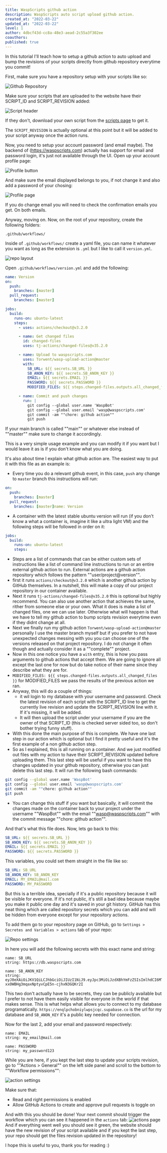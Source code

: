 ```yaml
---
title: WaspScripts github action
description: WaspScripts auto script upload github action.
created_at: "2022-03-22"
updated_at: "2022-03-22"
level: 1
author: 4dbcf43d-cc8a-48e3-aead-2c55a3f302ee
coauthors:
published: true
---
```


In this tutorial I'll teach how to setup a github action to auto upload and bump the revisions of your scripts directly from github repository everytime you commit!

First, make sure you have a repository setup with your scripts like so:

![Github Repository](https://enqlpchobniylwpsjcqc.supabase.co/storage/v1/object/public/imgs/posts/dbebad68-64ba-49c9-826d-f6e67c0f0f2c/img0.png)

Make sure your scripts that are uploaded to the website have their SCRIPT_ID and SCRIPT_REVISION added:

![Script header](https://enqlpchobniylwpsjcqc.supabase.co/storage/v1/object/public/imgs/posts/dbebad68-64ba-49c9-826d-f6e67c0f0f2c/img1.png)

If they don't, download your own script from the [scripts page](https://waspscripts.com/scripts) to get it.

The `SCRIPT_REVISION` is actually optional at this point but it will be added to your script anyway once the action runs.

Now, you need to setup your account password (and email maybe).
The backend of (https://waspscripts.com) actually has support for email and password login, it's just not available through the UI.
Open up your account profile page:

![Profile button](https://enqlpchobniylwpsjcqc.supabase.co/storage/v1/object/public/imgs/posts/dbebad68-64ba-49c9-826d-f6e67c0f0f2c/img2.png)

And make sure the email displayed belongs to you, if not change it and also add a password of your chosing:

![Profile page](https://enqlpchobniylwpsjcqc.supabase.co/storage/v1/object/public/imgs/posts/dbebad68-64ba-49c9-826d-f6e67c0f0f2c/img3.png)

If you do change email you will need to check the confirmation emails you get. On both emails.

Anyway, moving on.
Now, on the root of your repository, create the following folders:

```
.github/workflows/
```

Inside of `.github/workflows/` create a yaml file, you can name it whatever you want as long as the extension is `.yml` but I like to call it `version.yml`.

![repo layout](https://enqlpchobniylwpsjcqc.supabase.co/storage/v1/object/public/imgs/posts/dbebad68-64ba-49c9-826d-f6e67c0f0f2c/img6.png)

Open `.github/workflows/version.yml` and add the following:

```yml
name: Version
on:
  push:
    branches: [master]
  pull_request:
    branches: [master]

jobs:
  build:
    runs-on: ubuntu-latest
    steps:
      - uses: actions/checkout@v3.2.0

      - name: Get changed files
        id: changed-files
        uses: tj-actions/changed-files@v35.2.0

      - name: Upload to waspscripts.com
        uses: Torwent/wasp-upload-action@master
        with:
          SB_URL: ${{ secrets.SB_URL }}
          SB_ANON_KEY: ${{ secrets.SB_ANON_KEY }}
          EMAIL: ${{ secrets.EMAIL }}
          PASSWORD: ${{ secrets.PASSWORD }}
          MODIFIED_FILES: ${{ steps.changed-files.outputs.all_changed_files }}

      - name: Commit and push changes
        run: |
          git config --global user.name 'WaspBot'
          git config --global user.email 'wasp@waspscripts.com'
          git commit -am ""chore: github action""
          git push
```

If your main branch is called ""main"" or whatever else instead of ""master"" make sure to change it accordingly.

This is a very simple usage example and you can modify it if you want but I would leave it as is if you don't know what you are doing.

It's also about time I explain what github action are.
The easiest way to put it with this file as an example is:

- Every time you do a relevant github event, in this case, `push` any change to `master` branch this instructions will run:

```yml
on:
  push:
    branches: [master]
  pull_request:
    branches: [master]name: Version
```

- A container with the latest stable ubuntu version will run (if you don't know a what a container is, imagine it like a ultra light VM) and the following steps will be followed in order on it:

```yml
jobs:
  build:
    runs-on: ubuntu-latest
    steps:
```

- Steps are a list of commands that can be either custom sets of instructions like a list of command line instructions to run or an entire external github action to run. External actions are a github action repository which follows the pattern ""user/project@version"".
- first it runs `actions/checkout@v3.2.0` which is another github action by GitHub themselves. In a nutshell, this will make a copy of our project repository in our container available.
- Next it runs `tj-actions/changed-files@v35.2.0` this is optional but highly recommend. You can also use another action that achieves the same, rither from someone else or your own. What it does is make a list of changed files, one we can use later. Otherwise what will happen is that we have to tell my github action to bump scripts revision everytime even if they didnt change at all.
- Next we finally run my github action `Torwent/wasp-upload-action@master` personally I use the master branch myself but if you prefer to not have unexpected changes messing with you you can choose one of the versions released on that project repository. I do not change it often though and actually consider it as a ""complete"" project.
- Now in this one notice you have a `with` entry, this is how you pass arguments to github actions that accept them. We are going to ignore all except the last one for now but do take notice of their name since they describe what they are for.
- `MODIFIED_FILES: ${{ steps.changed-files.outputs.all_changed_files }}` for MODIFIED_FILES we pass the results of the previous action we ran.
- Anyway, this will do a couple of things:
  - it wil login to my database with your username and password. Check the latest revision of each script with the SCRIPT_ID line to get the currently live revision and update the SCRIPT_REVISION line with it. If it's missing, it will be added.
  - It will then upload the script under your username if you are the owner of that SCRIPT_ID (this is checked server sided too, so don't bother trying funny stuff).
- With this done the main purpose of this is complete. We have one last step in our action which is optional but I find it pretty useful and it's the first example of a non github action step.
- So as I explained, this is all running on a container. And we just modified out files with my action to have their SCRIPT_REVISION updated before uploading them. This last step will be useful if you want to have this changes updated in your github repository, otherwise you can just delete this last step. It will run the following bash commands:

```bash
git config --global user.name 'WaspBot'
git config --global user.email 'wasp@waspscripts.com'
git commit -am ""chore: github action""
git push
```

- You can change this stuff if you want but basically, it will commit the changes made on the container back to your project under the username ""WaspBot"" with the email ""wasp@waspscripts.com"" with the commit message ""chore: github action"".

And that's what this file does.
Now, lets go back to this:

```yml
SB_URL: ${{ secrets.SB_URL }}
SB_ANON_KEY: ${{ secrets.SB_ANON_KEY }}
EMAIL: ${{ secrets.EMAIL }}
PASSWORD: ${{ secrets.PASSWORD }}
```

This variables, you could set them straight in the file like so:

```yml
SB_URL: SB_URL
SB_ANON_KEY: SB_ANON_KEY
EMAIL: MY_EMAIL@mail.com
PASSWORD: MY_PASSWORD
```

But this is a terrible idea, specially if it's a public repository because it will be visible for everyone. If it's not public, it's still a bad idea because maybe you make it public one day and it's saved in your git history.
GitHub has this neat thing which are called repository secrets which you can add and will be hidden from everyone except for your repository actions.

To add them go to your repository page on GitHub, go to `Settings > Secretes and Variables > actions` tab of your repo:

![Repo settings](https://enqlpchobniylwpsjcqc.supabase.co/storage/v1/object/public/imgs/posts/dbebad68-64ba-49c9-826d-f6e67c0f0f2c/img4.png)

In here you will add the following secrets with this exact name and string:

```
name: SB_URL
string: https://db.waspscripts.com
```

```
name: SB_ANON_KEY
string: eyJ0eXAiOiJKV1QiLCJhbGciOiJIUzI1NiJ9.eyJpc3MiOiJzdXBhYmFzZSIsImlhdCI6MTcxOTQ5MDgwMCwiZXhwIjo0ODc1MTY0NDAwLCJyb2xlIjoiYW5vbiJ9.pKuuhYK-xxOWBHg3mqaxNptyvCpE5n-cjhxN3GQKr2I
```

This two don't actually have to be secrets, they can be publicly available but I prefer to not have them easily visible for everyone in the world if that makes sense. This is what helps what allows you to connect to my database programatically. `https://enqlpchobniylwpsjcqc.supabase.co` is the url for my database and `SB_ANON_KEY` it's a public key needed for connection.

Now for the last 2, add your email and password respectively:

```
name: EMAIL
string: my_email@mail.com
```

```
name: PASSWORD
string: my_password123
```

While you are here, if you kept the last step to update your scripts revision, go to ""Actions > General"" on the left side panel and scroll to the bottom to ""Workflow permissions"":

![action settings](https://enqlpchobniylwpsjcqc.supabase.co/storage/v1/object/public/imgs/posts/dbebad68-64ba-49c9-826d-f6e67c0f0f2c/img7.png)

Make sure that:

- Read and right permissions is enabled
- Allow GitHub Actions to create and approve pull requests is toggle on

And with this you should be done!
Your next commit should trigger the workflow which you can see it happened in the `actions` tab:
![actions page](https://enqlpchobniylwpsjcqc.supabase.co/storage/v1/object/public/imgs/posts/dbebad68-64ba-49c9-826d-f6e67c0f0f2c/img5.png)
And if everything went well you should see it green, the website should have the new revision of your script available and if you kept the last step, your repo should get the files revision updated in the repository!

I hope this is useful to you, thank you for reading :)
